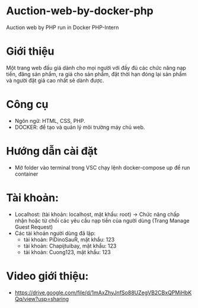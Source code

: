 # Auction-web-by-docker-php
Auction web by PHP run in Docker
PHP-Intern
# Giới thiệu
  Một trang web đấu giá dành cho mọi người với đầy đủ các chức năng nạp tiền, đăng sản phẩm, ra giá cho sản phẩm, đặt thời hạn 
đóng lại sản phẩm và người đặt giá cao nhất sẽ dành được.
# Công cụ
- Ngôn ngữ: HTML, CSS, PHP.
- DOCKER: để tạo và quản lý môi trường máy chủ web.
# Hướng dẫn cài đặt
- Mở folder vào terminal trong VSC chạy lệnh docker-compose up để run container
# Tài khoản:
- Localhost: (tài khoản: localhost, mật khẩu: root) -> Chức năng chấp nhận hoặc từ chối các yêu cầu nạp tiền của người dùng (Trang Manage Guest Request)
- Các tài khoản người dùng đã lập:
    + tài khoản: PiDinoSauR, mật khẩu: 123
    + tài khoản: Chapijtuibay, mật khẩu: 123
    + tài khoản: Cuong123, mật khẩu: 123
# Video giới thiệu:
- https://drive.google.com/file/d/1mAxZhyJnfSo88UZegVB2CBxQPMiHbKQq/view?usp=sharing
